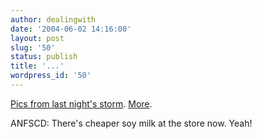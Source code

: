 ```yaml
---
author: dealingwith
date: '2004-06-02 14:16:00'
layout: post
slug: '50'
status: publish
title: '...'
wordpress_id: '50'
---
```


[Pics from last night's storm][1]. [More][2].

ANFSCD: There's cheaper soy milk at the store now. Yeah!

   [1]: http://www.dallasnews.com/cgi-bin/bi/dallas/photography/photography.cgi?step=View%20Slideshow&show=588&thisImage=8512

   [2]: http://www.dallasnews.com/cgi-bin/bi/dallas/photography/photography.cgi?step=View%20Slideshow&show=586&thisImage=8496

